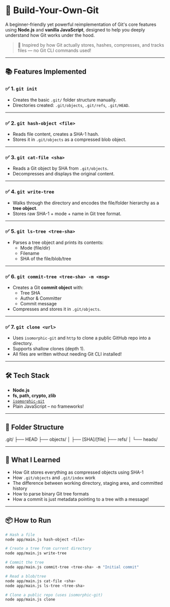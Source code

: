 # 🔧 Build-Your-Own-Git

A beginner-friendly yet powerful reimplementation of Git's core features using **Node.js** and **vanilla JavaScript**, designed to help you deeply understand how Git works under the hood.

> 🚀 Inspired by how Git actually stores, hashes, compresses, and tracks files — no Git CLI commands used!

---

## 📚 Features Implemented

### ✅ 1. `git init`
- Creates the basic `.git/` folder structure manually.
- Directories created: `.git/objects`, `.git/refs`, `.git/HEAD`.

---

### ✅ 2. `git hash-object <file>`
- Reads file content, creates a SHA-1 hash.
- Stores it in `.git/objects` as a compressed blob object.

---

### ✅ 3. `git cat-file <sha>`
- Reads a Git object by SHA from `.git/objects`.
- Decompresses and displays the original content.

---

### ✅ 4. `git write-tree`
- Walks through the directory and encodes the file/folder hierarchy as a **tree object**.
- Stores raw SHA-1 + mode + name in Git tree format.

---

### ✅ 5. `git ls-tree <tree-sha>`
- Parses a tree object and prints its contents:
  - Mode (file/dir)
  - Filename
  - SHA of the file/blob/tree

---

### ✅ 6. `git commit-tree <tree-sha> -m <msg>`
- Creates a Git **commit object** with:
  - Tree SHA
  - Author & Committer
  - Commit message
- Compresses and stores it in `.git/objects`.

---

### ✅ 7. `git clone <url>`
- Uses `isomorphic-git` and `http` to clone a public GitHub repo into a directory.
- Supports shallow clones (depth 1).
- All files are written without needing Git CLI installed!

---

## 🛠️ Tech Stack

- **Node.js**
- **fs, path, crypto, zlib**
- [`isomorphic-git`](https://isomorphic-git.org/)
- Plain JavaScript – no frameworks!

---

## 📁 Folder Structure
.git/
├── HEAD
├── objects/
│ ├── [SHA]/[file]
├── refs/
│ └── heads/


---

## 🧠 What I Learned

- How Git stores everything as compressed objects using SHA-1
- How `.git/objects` and `.git/index` work
- The difference between working directory, staging area, and committed history
- How to parse binary Git tree formats
- How a commit is just metadata pointing to a tree with a message!

---

## 📦 How to Run

```bash
# Hash a file
node app/main.js hash-object <file>

# Create a tree from current directory
node app/main.js write-tree

# Commit the tree
node app/main.js commit-tree <tree-sha> -m "Initial commit"

# Read a blob/tree
node app/main.js cat-file <sha>
node app/main.js ls-tree <tree-sha>

# Clone a public repo (uses isomorphic-git)
node app/main.js clone


